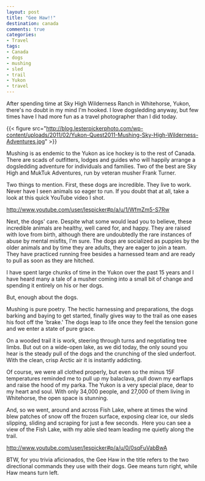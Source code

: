 ```yaml
---
layout: post
title: "Gee Haw!!"
destination: canada
comments: true
categories:
- Travel
tags:
- Canada
- dogs
- mushing
- sled
- trail
- Yukon
- travel
---
```


After spending time at Sky High Wilderness Ranch in Whitehorse, Yukon, there's no doubt in my mind I'm hooked. I love dogsledding anyway, but few times have I had more fun as a travel photographer than I did today.

{{< figure src="http://blog.lesterpickerphoto.com/wp-content/uploads/2011/02/Yukon-Quest2011-Mushing-Sky-High-Wilderness-Adventures.jpg" >}}

Mushing is as endemic to the Yukon as ice hockey is to the rest of Canada. There are scads of outfitters, lodges and guides who will happily arrange a dogsledding adventure for individuals and families. Two of the best are Sky High and MukTuk Adventures, run by veteran musher Frank Turner. 

Two things to mention. First, these dogs are incredible. They live to work. Never have I seen animals so eager to run. If you doubt that at all, take a look at this quick YouTube video I shot.

<a href="http://www.youtube.com/user/lespicker#p/a/u/1/WfmZm5-S7Rw">http://www.youtube.com/user/lespicker#p/a/u/1/WfmZm5-S7Rw</a>

Next, the dogs' care. Despite what some would lead you to believe, these incredible animals are healthy, well cared for, and happy. They are raised with love from birth, although there are undoubtedly the rare instances of abuse by mental misfits, I'm sure. The dogs are socialized as puppies by the older animals and by time they are adults, they are eager to join a team. They have practiced running free besides a harnessed team and are ready to pull as soon as they are hitched.

I have spent large chunks of time in the Yukon over the past 15 years and I have heard many a tale of a musher coming into a small bit of change and spending it entirely on his or her dogs.

But, enough about the dogs.

Mushing is pure poetry. The hectic harnessing and preparations, the dogs barking and baying to get started, finally gives way to the trail as one eases his foot off the 'brake.' The dogs leap to life once they feel the tension gone and we enter a state of pure grace.

On a wooded trail it is work, steering through turns and negotiating tree limbs. But out on a wide-open lake, as we did today, the only sound you hear is the steady pull of the dogs and the crunching of the sled underfoot. With the clean, crisp Arctic air it is instantly addicting.

Of course, we were all clothed properly, but even so the minus 15F temperatures reminded me to pull up my balaclava, pull down my earflaps and raise the hood of my parka. The Yukon is a very special place, dear to my heart and soul. With only 34,000 people, and 27,000 of them living in Whitehorse, the open space is stunning.

And, so we went, around and across Fish Lake, where at times the wind blew patches of snow off the frozen surface, exposing clear ice, our sleds slipping, sliding and scraping for just a few seconds.  Here you can see a view of the Fish Lake, with my able sled team leading me quietly along the trail.

<a href="http://www.youtube.com/user/lespicker#p/a/u/0/0sqFuVabBwA">http://www.youtube.com/user/lespicker#p/a/u/0/0sqFuVabBwA</a>

BTW, for you trivia aficionados, the Gee Haw in the title refers to the two directional commands they use with their dogs. Gee means turn right, while Haw means turn left.
